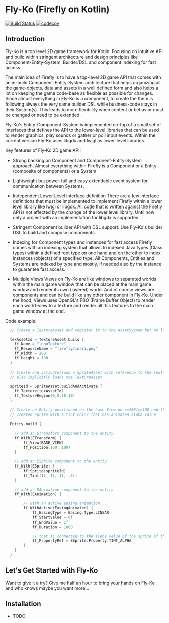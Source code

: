 # Fly-Ko (Firefly on Kotlin)


[![Build Status](https://travis-ci.org/Inari-Soft/flyKo.svg?branch=master)](https://travis-ci.org/Inari-Soft/flyKo) 
[![codecov](https://codecov.io/gh/Inari-Soft/flyKo/branch/master/graph/badge.svg)](https://codecov.io/gh/Inari-Soft/flyKo)


Introduction
------------

Fly-Ko is a top level 2D game framework for Kotlin. Focusing on intuitive API and build within stringent architecture and design principles like Component-Entity-System, Builder/DSL and component indexing for fast access.

The main idea of Firefly is to have a top-level 2D game API that comes with an in-build Component-Entity-System architecture that helps organizing all the game-objects, data and assets in a well defined form and also helps a lot on keeping the game code-base as flexible as possible for changes. Since almost everything in Fly-Ko is a component, to create the them is following always the very same builder DSL while business-code stays in their System(s). This leads to more flexibility when content or behavior must be changed or need to be extended. 

Fly-Ko's Entity-Component-System is implemented on-top of a small set of interfaces that defines the API to the lower-level libraries that can be used to render graphics, play sounds or gather or poll input events. Within the current version Fly-Ko uses libgdx and lwjgl as lower-level libraries.

Key features of Fly-Ko 2D game API:

- Strong backing on Component and Component-Entity-System approach.
  Almost everything within Firefly is a Component or a Entity (composite of components) or a System

- Lightweight but power-full and easy extendable event system for communication between Systems.  

- Independent Lower Level interface definition
  There are a few interface definitions that must be implemented to implement Firefly within a lower level library like lwjgl or libgdx.
  All code that is written against the Firefly API is not affected by the change of the lower level library. 
  Until now only a project with an implementation for libgdx is supported.

- Stringent Component builder API with DSL support. Use Fly-Ko's builder DSL to build and compose components.

- Indexing for Component types and instances for fast access
  Firefly comes with an indexing system that allows to indexed Java types (Class types) within a defined root type on one hand and on the other
  to index instances (objects) of a specified type. All Components, Entities and Systems are indexed by type and mostly, if needed also by the instance
  to guarantee fast access.
  
- Multiple Views 
  Views on Fly-Ko are like windows to separated worlds within the main game window that can be placed at the main game window and render its own (layered) world. And of course views are components and can be build like any other component in Fly-Ko. 
  Under the hood, Views uses OpenGL's FBO (Frame Buffer Object) to render each world-view to a texture and render all this textures to the main game window at the end.
  
Code example:

``` kotlin
  // Create a TextureAsset and register it to the AssetSystem but no loading yet
  
  texAssetId = TextureAsset.build {
    ff_Name = "logoTexture"
    ff_ResourceName = "firefly/inari.png"
    ff_Width = 200
    ff_Height = 100
  }
  
  // Create and activate/load a SpriteAsset with reference to the TextureAsset
  // also implicitly loads the TextureAsset
  
  spriteId = SpriteAsset.buildAndActivate {
    ff_Texture(texAssetId)
    ff_TextureRegion(0,0,10,10)
  }
  
  // Create an Entity positioned on the base View on x=100/y=100 and the formarly 
  // created sprite with a tint color that has animated alpha value
  
  Entity.build {
  
    // add an ETransform component to the entity
    ff_With(ETransform) {
        ff_View(BASE_VIEW)
        ff_Position(100, 100)
    }
    
    // add an ESprite component to the entity
    ff_With(ESprite) {
        ff_Sprite(spriteId)
        ff_Tint(1f, 1f, 1f, .5f)
    }
    
    // add an EAnimation component to the entity
    ff_With(EAnimation) {

        // with an active easing animation... 
        ff_WithActive(EasingAnimated) {
            ff_EasingType = Easing.Type.LINEAR
            ff_StartValue = 0f
            ff_EndValue = 1f
            ff_Duration = 1000

            // that is connected to the alpha value of the sprite of the entity
            ff_PropertyRef = ESprite.Property.TINT_ALPHA
        }
    }
  }

```

Let's Get Started with Fly-Ko
------------------------------

Want to give it a try? Give me half an hour to bring your hands on Fly-Ko and who knows maybe you want more... 


Installation
----------------
  
  - TODO


